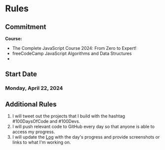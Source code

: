 # Rules

## Commitment

**Course:**

- The Complete JavaScript Course 2024: From Zero to Expert!
- freeCodeCamp JavaScript Algorithms and Data Structures
-

## Start Date

### Monday, April 22, 2024

## Additional Rules

1. I will tweet out the projects that I build with the hashtag #100DaysOfCode and #100Devs.
2. I will push relevant code to GitHub every day so that anyone is able to access my progress.
3. I will update the [Log](log.md) with the day's progress and provide screenshots or links to what I'm working on.
